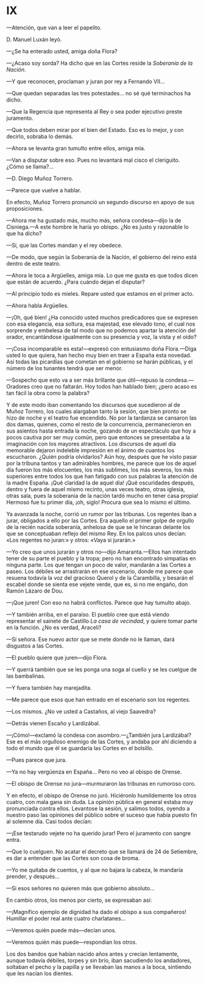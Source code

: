 # IX

—Atención, que van a leer el papelito.

D. Manuel Luxán leyó.

—¿Se ha enterado usted, amiga doña Flora?

—¿Acaso soy sorda? Ha dicho que en las Cortes reside la *Soberanía de la
Nación*.

—Y que reconocen, proclaman y juran por rey a Fernando VII...

—Que quedan separadas las tres potestades... no sé qué terminachos ha
dicho.

—Que la Regencia que representa al Rey o sea poder ejecutivo preste
juramento.

—Que todos deben mirar por el bien del Estado. Eso es lo mejor, y con decirlo,
sobraba lo demás.

—Ahora se levanta gran tumulto entre ellos, amiga mía.

—Van a disputar sobre eso. Pues no levantará mal cisco el cleriguito. ¿Cómo se
llama?...

—D. Diego Muñoz Torrero.

—Parece que vuelve a hablar.

En efecto, Muñoz Torrero pronunció un segundo discurso en apoyo de sus
proposiciones.

—Ahora me ha gustado más, mucho más, señora condesa—dijo la de Cisniega.—A este
hombre le haría yo obispo. ¿No es justo y razonable lo que ha dicho?

—Sí, que las Cortes mandan y el rey obedece.

—De modo, que según la Soberanía de la Nación, el gobierno del reino está
dentro de este teatro.

—Ahora le toca a Argüelles, amiga mía. Lo que me gusta es que todos dicen que
están de acuerdo. ¿Para cuándo dejan el disputar?

—Al principio todo es mieles. Repare usted que estamos en el primer acto.

—Ahora habla Argüelles.

—¡Oh, qué bien! ¿Ha conocido usted muchos predicadores que se expresen con esa
elegancia, esa soltura, esa majestad, ese elevado tono, el cual nos sorprende
y embelesa de tal modo que no podemos apartar la atención del orador,
encantándose igualmente con su presencia y voz, la vista y el oído?

—¡Cosa incomparable es esta!—expresó con entusiasmo doña Flora.—Diga usted lo
que quiera, han hecho muy bien en traer a España esta novedad. Así todas las
picardías que cometan en el gobierno se harán públicas, y el número de los
tunantes tendrá que ser menor.

—Sospecho que esto va a ser más brillante que útil—repuso la condesa.—Oradores
creo que no faltarán. Hoy todos han hablado bien; ¿pero acaso es tan fácil la
obra como la palabra?

Y de este modo iban comentando los discursos que sucedieron al de Muñoz
Torrero, los cuales alargaban tanto la sesión, que bien pronto se hizo de noche
y el teatro fue encendido. No por la tardanza se cansaron las dos damas,
quienes, como el resto de la concurrencia, permanecieron en sus asientos hasta
entrada la noche, gozando de un espectáculo que hoy a pocos cautiva por ser muy
común, pero que entonces se presentaba a la imaginación con los mayores
atractivos. Los discursos de aquel día memorable dejaron indeleble impresión en
el ánimo de cuantos los escucharon. ¿Quién podría olvidarlos? Aún hoy, después
que he visto pasar por la tribuna tantos y tan admirables hombres, me parece
que los de aquel día fueron los más elocuentes, los más sublimes, los más
severos, los más superiores entre todos los que han fatigado con sus palabras
la atención de la madre España. ¡Qué claridad la de aquel día! ¡Qué oscuridades
después, dentro y fuera de aquel mismo recinto, unas veces teatro, otras
iglesia, otras sala, pues la soberanía de la nación tardó mucho en tener casa
propia! Hermoso fue tu primer día, ¡oh, siglo! Procura que sea lo mismo el
último.

Ya avanzada la noche, corrió un rumor por las tribunas. Los regentes iban
a jurar, obligados a ello por las Cortes. Era aquello el primer golpe de
orgullo de la recién nacida soberanía, anhelosa de que se le hincaran delante
los que se conceptuaban reflejo del mismo Rey. En los palcos unos decían: «Los
regentes no juran:» y otros: «Vaya si jurarán.»

—Yo creo que unos jurarán y otros no—dijo Amaranta.—Ellos han intentado tener
de su parte el pueblo y la tropa; pero no han encontrado simpatías en ninguna
parte. Los que tengan un poco de valor, mandarán a las Cortes a paseo. Los
débiles se arrastrarán en ese escenario, donde me parece que resuena todavía la
voz del gracioso Querol y de la Carambilla, y besarán el escabel donde se
sienta ese vejete verde, que es, si no me engaño, don Ramón Lázaro de Dou.

—¡Que juren! Con eso no habrá conflictos. Parece que hay tumulto abajo.

—Y también arriba, en el paraíso. El pueblo cree que está viendo representar el
sainete de Castillo *La casa de vecindad*, y quiere tomar parte en la función.
¿No es verdad, Araceli?

—Sí señora. Ese nuevo actor que se mete donde no le llaman, dará disgustos
a las Cortes.

—El pueblo quiere que juren—dijo Flora.

—Y querrá también que se les ponga una soga al cuello y se les cuelgue de las
bambalinas.

—Y fuera también hay marejadita.

—Me parece que esos que han entrado en el escenario son los regentes.

—Los mismos. ¿No ve usted a Castaños, al viejo Saavedra?

—Detrás vienen Escaño y Lardizábal.

—¡Cómo!—exclamó la condesa con asombro.—¿También jura Lardizábal? Ese es el
más orgulloso enemigo de las Cortes, y andaba por ahí diciendo a todo el mundo
que él se guardaría las Cortes en el bolsillo.

—Pues parece que jura.

—Ya no hay vergüenza en España... Pero no veo al obispo de Orense.

—El obispo de Orense no jura—murmuraron las tribunas en rumoroso coro.

Y en efecto, el obispo de Orense no juró. Hiciéronlo humildemente los otros
cuatro, con mala gana sin duda. La opinión pública en general estaba muy
pronunciada contra ellos. Levantose la sesión, y salimos todos, oyendo
a nuestro paso las opiniones del público sobre el suceso que había puesto fin
al solemne día. Casi todos decían:

—¡Ese testarudo vejete no ha querido jurar! Pero el juramento con sangre entra.

—Que lo cuelguen. No acatar el decreto que se llamará de 24 de Setiembre, es
dar a entender que las Cortes son cosa de broma.

—Yo me quitaba de cuentos, y al que no bajara la cabeza, le mandaría prender,
y después...

—Si esos señores no quieren más que gobierno absoluto...

En cambio otros, los menos por cierto, se expresaban así:

—¡Magnífico ejemplo de dignidad ha dado el obispo a sus compañeros! Humillar el
poder real ante cuatro charlatanes...

—Veremos quién puede más—decían unos.

—Veremos quién más puede—respondían los otros.

Los dos bandos que habían nacido años antes y crecían lentamente, aunque
todavía débiles, torpes y sin brío, iban sacudiendo los andadores, soltaban el
pecho y la papilla y se llevaban las manos a la boca, sintiendo que les nacían
los dientes.
